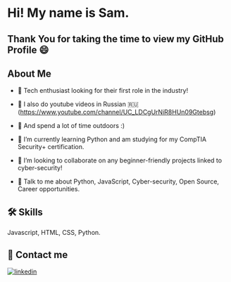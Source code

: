 
# Hi! My name is Sam. 

## Thank You for taking the time to view my GitHub Profile :smile: 

## About Me 

- 🔭 Tech enthusiast looking for their first role in the industry!

- 🎥 I also do youtube videos in Russian 🇷🇺 (https://www.youtube.com/channel/UC_LDCgUrNiR8HUn09Gtebsg)

- 🌲 And spend a lot of time outdoors :)

- 🌱 I’m currently learning Python and am studying for my CompTIA Security+ certification. 

- 👯 I’m looking to collaborate on any beginner-friendly projects linked to cyber-security!

- 💬 Talk to me about Python, JavaScript, Cyber-security, Open Source, Career opportunities. 
&nbsp;
&nbsp;

## 🛠 Skills
Javascript, HTML, CSS, Python. 


## 🔗 Contact me

[![linkedin](https://img.shields.io/badge/linkedin-0A66C2?style=for-the-badge&logo=linkedin&logoColor=white)]( www.linkedin.com/in/sam-rapley9743)


